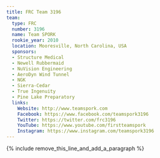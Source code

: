```yaml
---
title: FRC Team 3196
team:
  type: FRC
  number: 3196
  name: Team SPORK
  rookie_year: 2010
  location: Mooresville, North Carolina, USA
  sponsors:
  - Structure Medical
  - Newell Rubbermaid
  - NuVision Engineering
  - AeroDyn Wind Tunnel
  - NGK
  - Sierra-Cedar
  - True Ingenuity
  - Pine Lake Preparatory
  links:
    Website: http://www.teamspork.com
    Facebook: https://www.facebook.com/teamspork3196
    Twitter: https://twitter.com/frc3196
    YouTube: https://www.youtube.com/firstteamspork
    Instagram: https://www.instagram.com/teamspork3196
---
```


{% include remove_this_line_and_add_a_paragraph %}